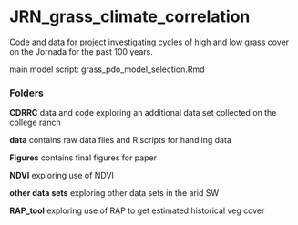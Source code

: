 # JRN_grass_climate_correlation

Code and data for project investigating cycles of high and low grass cover on the Jornada for the past 100 years.

main model script: grass_pdo_model_selection.Rmd

### Folders
__CDRRC__ data and code exploring an additional data set collected on the college ranch

__data__ contains raw data files and R scripts for handling data

__Figures__ contains final figures for paper

__NDVI__ exploring use of NDVI

__other data sets__ exploring other data sets in the arid SW

__RAP_tool__ exploring use of RAP to get estimated historical veg cover

